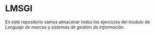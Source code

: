 # LMSGI
En este repositorio vamos almacenar todos los ejercicios del modulo de *Lenguaje de marcas y sistemas de gestión de información*.












